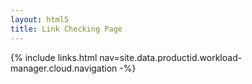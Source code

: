 ```yaml
---
layout: html5
title: Link Checking Page
---
```

{% include links.html nav=site.data.productid.workload-manager.cloud.navigation -%}
